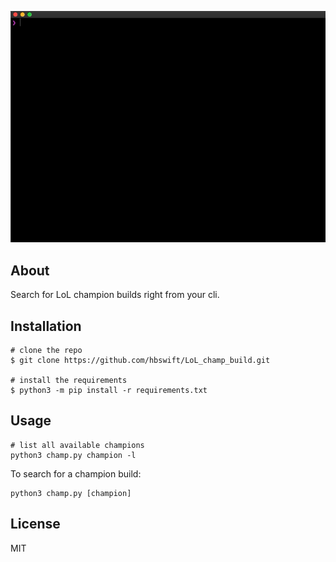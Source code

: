 <p align="center">
    <img src="./images/champ.gif"/>
</p>

## About

Search for LoL champion builds right from your cli.

## Installation

```console
# clone the repo
$ git clone https://github.com/hbswift/LoL_champ_build.git

# install the requirements
$ python3 -m pip install -r requirements.txt
```

## Usage

```console
# list all available champions
python3 champ.py champion -l
```

To search for a champion build:
```
python3 champ.py [champion]
```

## License

MIT